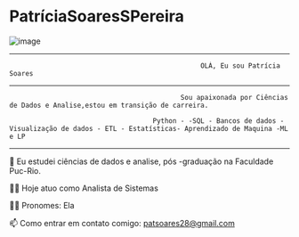 # PatríciaSoaresSPereira




![image](https://github.com/PatriciaSoaresSPereira/Patr-ciaSoaresSPereira/assets/136263539/f9f9967c-e0f1-4363-b0e3-8ecbbdf2320f)

________________________________________________________________________________________________________________________________________________________________________________________________________________________________________________________________________________

                                                    OLÁ, Eu sou Patrícia Soares 
_________________________________________________________________________________________________________________________________________________________________________________________________________________________________________________________

                                               Sou apaixonada por Ciências de Dados e Analise,estou em transição de carreira.
                                         
                                        Python - -SQL - Bancos de dados - Visualização de dados - ETL - Estatísticas- Aprendizado de Maquina -ML e LP 

__________________________________________________________________________________________________________________________________________________________________________________________________________________________________________________________

🔭 Eu estudei ciências de dados e analise, pós -graduação na Faculdade Puc-Rio.

👩‍💼 Hoje atuo como Analista de Sistemas 

👩‍🦱 Pronomes: Ela

📫 Como entrar em contato comigo: patsoares28@gmail.com 


